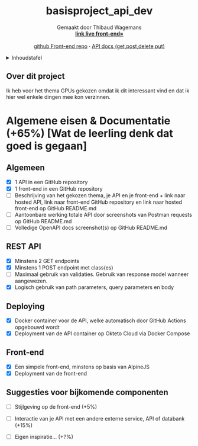 <!--titel  -->
<div align="center">
  <h1 align="center">basisproject_api_dev</h1>

  <p align="center">
    Gemaakt door Thibaud Wagemans
    <br />
    <a href="https://thibaudwagemans.github.io/basisproject_front_end/basisproject.html"><strong>link live front-end»</strong></a>
    <br />
    <br />
    <a href="https://github.com/ThibaudWagemans/basisproject_front_end">github Front-end repo</a>
    ·
    <a href="https://basisproject-service-thibaudwagemans.cloud.okteto.net/docs">API docs (get,post,delete,put)</a>
  </p>
</div>

<!-- Inhoudstafel -->
<details>
  <summary>Inhoudstafel</summary>
  <ol>
    <li>
      <a href="#over-dit-project">Over dit project</a>
      <ul>
        <li>
          <a href="#back-end-api">back-end API</a>
        </li>
        <li>
          <a href="#front-end-api">front-end</a>
        </li>
        <li>
          <a href="#postman">Postman</a>
        </li>
      </ul>
    </li>

  </ol>
</details>


<!-- Over dit project -->
## Over dit project

Ik heb voor het thema GPUs gekozen omdat ik dit interessant vind en dat ik hier wel enkele dingen mee kon verzinnen.


# Algemene eisen & Documentatie (+65%) [Wat de leerling denk dat goed is gegaan]
## Algemeen

- [x] 1 API in een GitHub repository
- [x] 1 front-end in een GitHub repository
- [ ] Beschrijving van het gekozen thema, je API en je front-end + link naar hosted API, link naar front-end GitHub repository en link naar hosted front-end op GitHub README.md
- [ ] Aantoonbare werking totale API door screenshots van Postman requests op GitHub README.md
- [ ] Volledige OpenAPI docs screenshot(s) op GitHub README.md

## REST API

- [x] Minstens 2 GET endpoints 
- [x] Minstens 1 POST endpoint met class(es)
- [ ] Maximaal gebruik van validaties. Gebruik van response model wanneer aangewezen.
- [x] Logisch gebruik van path parameters, query parameters en body

## Deploying 

- [x] Docker container voor de API, welke automatisch door GitHub Actions opgebouwd wordt
- [x] Deployment van de API container op Okteto Cloud via Docker Compose

## Front-end

- [x] Een simpele front-end, minstens op basis van AlpineJS
- [x] Deployment van de front-end

## Suggesties voor bijkomende componenten

- [ ] Stijlgeving op de front-end (+5%)
- [ ] Interactie van je API met een andere externe service, API of databank (+15%)
- [ ] Eigen inspiratie… (+?%)

